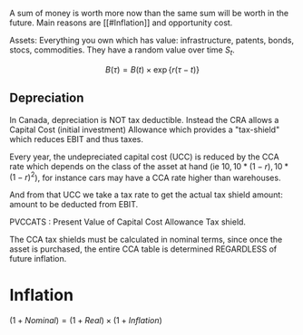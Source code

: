 
A sum of money is worth more now than the same sum will be worth in the future. Main reasons are [[#Inflation]] and opportunity cost. 

Assets: Everything you own which has value: infrastructure, patents, bonds, stocs, commodities. They have a random value over time $S_t$. 



$$B(\tau) = B(t) \times \exp\{r(\tau-t)\} $$

## Depreciation

In Canada, depreciation is NOT tax deductible. Instead the CRA allows a Capital Cost (initial investment) Allowance which provides a "tax-shield" which reduces EBIT and thus taxes.  


Every year, the undepreciated capital cost (UCC) is reduced by the CCA rate which depends on the class of the asset at hand (ie $10, 10*(1-r), 10*(1-r)^2$), for instance cars may have a CCA rate higher than warehouses. 

And from that UCC we take a tax rate to get the actual tax shield amount: amount to be deducted from EBIT.  
  

PVCCATS : Present Value of Capital Cost Allowance Tax shield.

The CCA tax shields must be calculated in nominal terms, since once the asset is purchased, the entire CCA table is determined REGARDLESS of future inflation. 

  
# Inflation

$(1+Nominal) = (1+ Real) \times (1+Inflation)$

